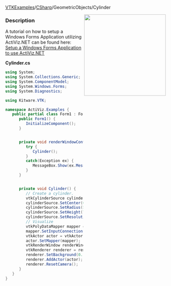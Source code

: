 [VTKExamples](Home)/[CSharp](CSharp)/GeometricObjects/Cylinder

<img align="right" src="https://github.com/lorensen/VTKExamples/raw/master/Testing/Baseline/GeometricObjects/TestCylinder.png" width="256" />

### Description
A tutorial on how to setup a Windows Forms Application utilizing ActiViz.NET can be found here: [Setup a Windows Forms Application to use ActiViz.NET](http://www.vtk.org/Wiki/VTK/CSharp/ActiViz.NET)

**Cylinder.cs**
```csharp
using System;
using System.Collections.Generic;
using System.ComponentModel;
using System.Windows.Forms;
using System.Diagnostics;

using Kitware.VTK;

namespace ActiViz.Examples {
   public partial class Form1 : Form {
      public Form1() {
         InitializeComponent();
      }


      private void renderWindowControl1_Load(object sender, EventArgs e) {
         try {
            Cylinder();
         }
         catch(Exception ex) {
            MessageBox.Show(ex.Message, "Exception", MessageBoxButtons.OK);
         }
      }


      private void Cylinder() {
         // Create a cylinder.  
         vtkCylinderSource cylinderSource = vtkCylinderSource.New();
         cylinderSource.SetCenter(0.0, 0.0, 0.0);
         cylinderSource.SetRadius(5.0);
         cylinderSource.SetHeight(7.0);
         cylinderSource.SetResolution(36);
         // Visualize
         vtkPolyDataMapper mapper = vtkPolyDataMapper.New();
         mapper.SetInputConnection(cylinderSource.GetOutputPort());
         vtkActor actor = vtkActor.New();
         actor.SetMapper(mapper);
         vtkRenderWindow renderWindow = renderWindowControl1.RenderWindow;
         vtkRenderer renderer = renderWindow.GetRenderers().GetFirstRenderer();
         renderer.SetBackground(0.1, 0.3, 0.2);
         renderer.AddActor(actor);
         renderer.ResetCamera();
      }
   }
}
```
